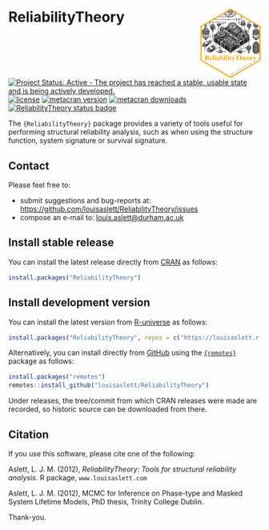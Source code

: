 # ReliabilityTheory <img src="man/figures/logo.png" align="right" height="139" alt="" />

[![Project Status: Active - The project has reached a stable, usable state and is being actively developed.](https://www.repostatus.org/badges/latest/active.svg)](https://www.repostatus.org/#active)
[![license](https://img.shields.io/badge/license-GPL%20%28%3E=%202%29-brightgreen.svg?style=flat)](https://www.gnu.org/licenses/gpl-2.0.html)
[![metacran version](https://www.r-pkg.org/badges/version/ReliabilityTheory)](https://cran.r-project.org/package=ReliabilityTheory)
[![metacran downloads](https://cranlogs.r-pkg.org/badges/grand-total/ReliabilityTheory)](https://cran.r-project.org/package=ReliabilityTheory)
[![ReliabilityTheory status badge](https://louisaslett.r-universe.dev/badges/ReliabilityTheory)](https://louisaslett.r-universe.dev/ReliabilityTheory)

The `{ReliabilityTheory}` package provides a variety of tools useful for performing structural reliability analysis, such as when using the structure function, system signature or survival signature.

## Contact

Please feel free to:

* submit suggestions and bug-reports at: <https://github.com/louisaslett/ReliabilityTheory/issues>
* compose an e-mail to: <louis.aslett@durham.ac.uk>

## Install stable release

You can install the latest release directly from [CRAN](https://cran.r-project.org/package=ReliabilityTheory) as follows:

```r
install.packages("ReliabilityTheory")
```

## Install development version

You can install the latest version from [R-universe](https://louisaslett.r-universe.dev/ReliabilityTheory) as follows:

```r
install.packages("ReliabilityTheory", repos = c("https://louisaslett.r-universe.dev", "https://cran.r-project.org"))
```

Alternatively, you can install directly from [GitHub](https://github.com) using the [`{remotes}`](https://cran.r-project.org/package=remotes) package as follows:

```r
install.packages("remotes")
remotes::install_github("louisaslett/ReliabilityTheory")
```

Under releases, the tree/commit from which CRAN releases were made are recorded, so historic source can be downloaded from there.

## Citation

If you use this software, please cite one of the following:

Aslett, L. J. M. (2012), *ReliabilityTheory: Tools for structural reliability analysis*.  R package, `www.louisaslett.com`

Aslett, L. J. M. (2012), MCMC for Inference on Phase-type and Masked System Lifetime Models, PhD thesis, Trinity College Dublin.

Thank-you.
